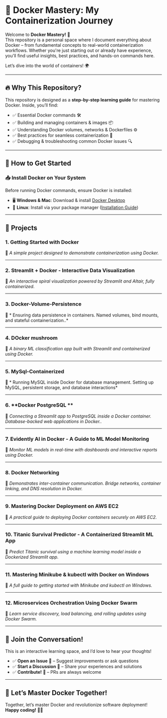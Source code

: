 # 🐳 Docker Mastery: My Containerization Journey

Welcome to **Docker Mastery!** 🚀  
This repository is a personal space where I document everything about Docker – from fundamental concepts to real-world containerization workflows. Whether you're just starting out or already have experience, you'll find useful insights, best practices, and hands-on commands here.

Let’s dive into the world of containers! 🌍

---

## 🔥 Why This Repository?

This repository is designed as a **step-by-step learning guide** for mastering Docker. Inside, you’ll find:

- ✅ Essential Docker commands 🛠️  
- ✅ Building and managing containers & images 📦  
- ✅ Understanding Docker volumes, networks & Dockerfiles ⚙️  
- ✅ Best practices for seamless containerization 🚢  
- ✅ Debugging & troubleshooting common Docker issues 🔍  

---

## 🎯 How to Get Started

### 📥 Install Docker on Your System

Before running Docker commands, ensure Docker is installed:

- 🖥️ **Windows & Mac**: Download & install [Docker Desktop](https://www.docker.com/products/docker-desktop/)
- 🐧 **Linux**: Install via your package manager ([Installation Guide](https://docs.docker.com/engine/install/))

---

## 🚀 Projects

### 1. **Getting Started with Docker**
📌 *A simple project designed to demonstrate containerization using Docker.*

---

### 2. **Streamlit + Docker - Interactive Data Visualization**
📌 *An interactive spiral visualization powered by Streamlit and Altair, fully containerized.*

---

### 3. **Docker-Volume-Persistence**
📌 * Ensuring data persistence in containers.
     Named volumes, bind mounts, and stateful containerization..*

---

### 4. **DOcker mushroom**
📌 *A binary ML classification app built with Streamlit and containerized using Docker.*

---

### 5. **MySql-Containerized**
📌 * Running MySQL inside Docker for database management.
     Setting up MySQL, persistent storage, and database interactions*

---

### 6. **Docker PostgreSQL **
📌 *Connecting a Streamlit app to PostgreSQL inside a Docker container.
     Database-backed web applications in Docker..*

---

### 7. **Evidently AI in Docker - A Guide to ML Model Monitoring**
📌 *Monitor ML models in real-time with dashboards and interactive reports using Docker.*

---

### 8. **Docker Networking**
📌 *Demonstrates inter-container communication.
    Bridge networks, container linking, and DNS resolution in Docker.*

---

### 9. **Mastering Docker Deployment on AWS EC2**
📌 *A practical guide to deploying Docker containers securely on AWS EC2.*

---

### 10. **Titanic Survival Predictor - A Containerized Streamlit ML App**
📌 *Predict Titanic survival using a machine learning model inside a Dockerized Streamlit app.*

---

### 11. **Mastering Minikube & kubectl with Docker on Windows**
📌 *A full guide to getting started with Minikube and kubectl on Windows.*

---

### 12. **Microservices Orchestration Using Docker Swarm**
📌 *Learn service discovery, load balancing, and rolling updates using Docker Swarm.*

---

## 🙌 Join the Conversation!

This is an interactive learning space, and I’d love to hear your thoughts!

- ✅ **Open an Issue** 📝 – Suggest improvements or ask questions  
- ✅ **Start a Discussion** 💬 – Share your experiences and solutions  
- ✅ **Contribute!** 🚀 – PRs are always welcome

---

## 🌊 Let’s Master Docker Together!

Together, let’s master Docker and revolutionize software deployment!  
**Happy coding!** 🚀🐳
